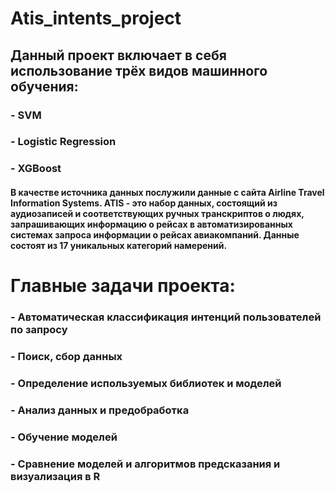 # Atis_intents_project
## Данный проект включает в себя использование трёх видов машинного обучения: 
### - SVM
### - Logistic Regression
### - XGBoost
#### В качестве источника данных послужили данные с сайта Airline Travel Information Systems. ATIS - это набор данных, состоящий из аудиозаписей и соответствующих ручных транскриптов о людях, запрашивающих информацию о рейсах в автоматизированных системах запроса информации о рейсах авиакомпаний. Данные состоят из 17 уникальных категорий намерений. 
# Главные задачи проекта:
### - Автоматическая классификация интенций пользователей по запросу
### - Поиск, сбор данных
### - Определение используемых библиотек и моделей
### - Анализ данных и предобработка
### - Обучение моделей
### - Сравнение моделей и алгоритмов предсказания и визуализация в R
